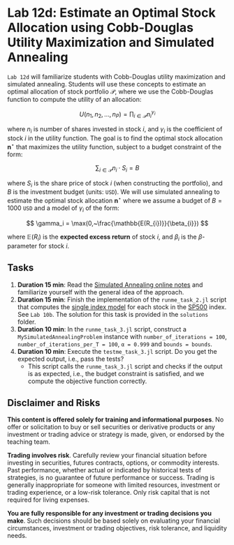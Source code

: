 # Lab 12d: Estimate an Optimal Stock Allocation using Cobb-Douglas Utility Maximization and Simulated Annealing
`Lab 12d` will familiarize students with Cobb-Douglas utility maximization and simulated annealing. Students will use these concepts to estimate an optimal allocation of stock portfolio $\mathcal{P}$, where we use the Cobb-Douglas function to compute the utility of an allocation:

$$
U(n_1, n_2, \dots, n_{P}) = \prod_{i\in\mathcal{P}} n_i^{\gamma_i}
$$

where $n_i$ is number of shares invested in stock $i$, and $\gamma_i$ is the coefficient of stock $i$ in the utility function. The goal is to find the optimal stock allocation $\mathbf{n}^{\star}$ that maximizes the utility function, subject to a budget constraint of the form:

$$
\sum_{i\in\mathcal{P}} {n_i}\cdot{S_i} = B
$$

where $S_i$ is the share price of stock $i$ (when constructing the portfolio), and $B$ is the investment budget (units: `USD`). We will use simulated annealing to estimate the optimal stock allocation $\mathbf{n}^{\star}$ where we assume a budget of $B=1000$ `USD` and a model of $\gamma_i$ of the form:

$$
\gamma_i = \max(0,~\frac{\mathbb{E(R_{i})}}{\beta_{i}})
$$

where $\mathbb{E}(R_{i})$ is the __expected excess return__ of stock $i$, and $\beta_{i}$ is the $\beta$-parameter for stock $i$. 

## Tasks
1. __Duration 15 min__: Read the [Simulated Annealing online notes](https://varnerlab.github.io/CHEME-4800-5800-ComputingBook/unit-3-learning/combitorial.html#simulated-annealing) and familiarize yourself with the general idea of the approach.
1. __Duration 15 min__: Finish the implementation of the `runme_task_2.jl` script that computes the [single index model](https://en.wikipedia.org/wiki/Single-index_model) for each stock in the [SP500](https://en.wikipedia.org/wiki/S&P_500) index. See `Lab 10b`. The solution for this task is provided in the `solutions` folder.
2. __Duration 10 min__: In the `runme_task_3.jl` script, construct a `MySimulatedAnnealingProblem` instance with `number_of_iterations = 100`,
`number_of_iterations_per_T = 100`, `α = 0.999` and `bounds = bounds`.
3. __Duration 10 min__: Execute the `testme_task_3.jl` script. Do you get the expected output, i.e., pass the tests?
    - This script calls the `runme_task_3.jl` script and checks if the output is as expected, i.e., the budget constraint is satisfied, and we compute the objective function correctly.

## Disclaimer and Risks
__This content is offered solely for training and  informational purposes__. No offer or solicitation to buy or sell securities or derivative products or any investment or trading advice or strategy  is made, given, or endorsed by the teaching team. 

__Trading involves risk__. Carefully review your financial situation before investing in securities, futures contracts, options, or commodity interests. Past performance, whether actual or indicated by historical tests of strategies, is no guarantee of future performance or success. Trading is generally inappropriate for someone with limited resources, investment or trading experience, or a low-risk tolerance.  Only risk capital that is not required for living expenses.

__You are fully responsible for any investment or trading decisions you make__. Such decisions should be based solely on evaluating your financial circumstances, investment or trading objectives, risk tolerance, and liquidity needs.
